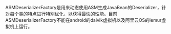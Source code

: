 ASMDeserializerFactory是用来动态使用ASM生成JavaBean的Deserializer，针对每个类的特点进行特别优化，以获得最快的性能。目前ASMDeserializerFactory不能在android的dalvik虚拟机以及阿里云OS的lemur虚拟机上运行。